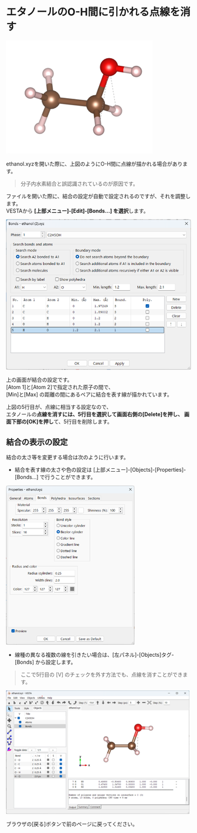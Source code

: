 # エタノールのO-H間に引かれる点線を消す

<img src="/img/ethbond.png" width=400>

ethanol.xyzを開いた際に、上図のようにO-H間に点線が描かれる場合があります。  
>分子内水素結合と誤認識されているのが原因です。

ファイルを開いた際に、結合の設定が自動で設定されるのですが、それを調整します。  
VESTAから **[上部メニュー]-[Edit]-[Bonds...] を選択**します。

<img src="/img/ethbondmenu.png" width=600>

上の画面が結合の設定です。  
[Atom 1]と[Atom 2]で指定された原子の間で、  
[Min]と[Max] の距離の間にあるペアに結合を表す線が描かれています。

上図の5行目が、点線に相当する設定なので、  
エタノールの**点線を消すには、5行目を選択して画面右側の[Delete]を押し、
画面下部の[OK]を押し**て、5行目を削除します。


## 結合の表示の設定
結合の太さ等を変更する場合は次のように行います。
- 結合を表す線の太さや色の設定は [上部メニュー]-[Objects]-[Properties]-[Bonds...] で行うことができます。

<img src="/img/bondmenu.png" width=350>

- 線種の異なる複数の線を引きたい場合は、[左パネル]-[Objects]タグ-[Bonds] から設定します。
>ここで5行目の [V] のチェックを外す方法でも、点線を消すことができます。

<img src="/img/ibond.png" width=500>

ブラウザの[戻る]ボタンで前のページに戻ってください。
